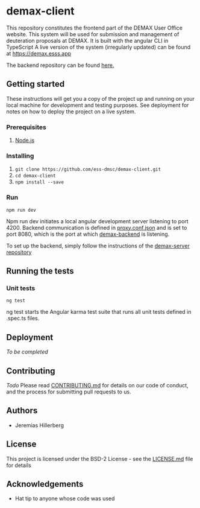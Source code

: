 # demax-client

This repository constitutes the frontend part of the DEMAX User Office website.  This system will be used for submission and management of deuteration proposals at DEMAX. It is built with the angular CLI in TypeScript
A live version of the system (irregularly updated) can be found at https://demax.esss.app

The backend repository can be found <a href="https://github.com/ess-dmsc/demax-server">here.</a>

## Getting started

These instructions will get you a copy of the project up and running on your local machine for development and testing purposes. See deployment for notes on how to deploy the project on a live system.

### Prerequisites
1. [Node.js](https://nodejs.org)

### Installing
1. ```git clone https://github.com/ess-dmsc/demax-client.git```
2. ```cd demax-client```
3. ```npm install --save```

### Run
```npm run dev```

Npm run dev initiates a local angular development server listening to port 4200.
Backend communication is defined in [proxy.conf.json](https://github.com/ess-dmsc/demax-client/blob/master/proxy.conf.json) 
and is set to port 8080, which is the port at which [demax-backend](https://github.com/ess-dmsc/demax-server) is listening.

To set up the backend, simply follow the instructions of the <a href="https://github.com/ess-dmsc/demax-server">demax-server repository</a>

## Running the tests

### Unit tests
```ng test```

ng test starts the Angular karma test suite that runs all unit tests defined in .spec.ts files.

## Deployment

*To be completed*

## Contributing

*Todo*
Please read <a href="">CONTRIBUTING.md</a> for details on our code of conduct, and the process for submitting pull requests to us.

## Authors

* Jeremias Hillerberg

## License

This project is licensed under the BSD-2 License - see the <a href="">LICENSE.md</a> file for details

## Acknowledgements

* Hat tip to anyone whose code was used
